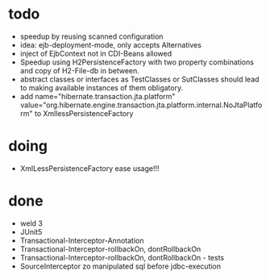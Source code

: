 
# todo
* speedup by reusing scanned configuration
* idea: ejb-deployment-mode, only accepts Alternatives
* inject of EjbContext not in CDI-Beans allowed
* Speedup using H2PersistenceFactory with two property combinations and copy of H2-File-db in between.
* abstract classes or interfaces as TestClasses or SutClasses should lead to making available instances of them obligatory. 
* add name="hibernate.transaction.jta.platform" value="org.hibernate.engine.transaction.jta.platform.internal.NoJtaPlatform" to XmllessPersistenceFactory

# doing
* XmlLessPersistenceFactory ease usage!!!


# done
* weld 3
* JUnit5
* Transactional-Interceptor-Annotation
* Transactional-Interceptor-rollbackOn, dontRollbackOn
* Transactional-Interceptor-rollbackOn, dontRollbackOn - tests
* SourceInterceptor zo manipulated sql before jdbc-execution
